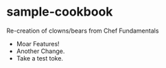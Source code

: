 # sample-cookbook

Re-creation of clowns/bears from Chef Fundamentals
- Moar Features!
- Another Change.
- Take a test toke.
